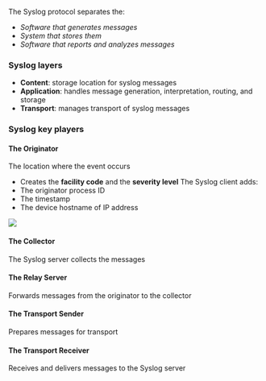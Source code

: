 The Syslog protocol separates the:
- *Software that generates messages*
- *System that stores them*
- *Software that reports and analyzes messages*

### Syslog layers

- **Content**: storage location for syslog messages
- **Application**: handles message generation, interpretation, routing, and storage
- **Transport**: manages transport of syslog messages

### Syslog key players

#### The Originator

The location where the event occurs
- Creates the **facility code** and the **severity level**
The Syslog client adds:
- The originator process ID
- The timestamp
- The device hostname of IP address

<img src="https://itexamanswers.net/wp-content/uploads/2019/06/2019-06-17_155206-1024x612.jpg">

#### The Collector
The Syslog server collects the messages
#### The Relay Server
Forwards messages from the originator to the collector
#### The Transport Sender
Prepares messages for transport
#### The Transport Receiver
Receives and delivers messages to the Syslog server